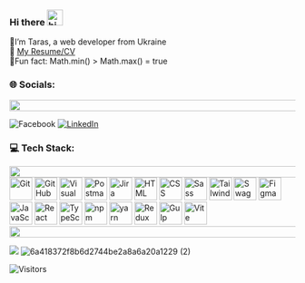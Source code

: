 ### Hi there <img src="https://user-images.githubusercontent.com/1303154/88677602-1635ba80-d120-11ea-84d8-d263ba5fc3c0.gif" width="28px" height="28px" alt="hi">
🖖I’m Taras, a web developer from Ukraine <br> 📎 [My Resume/CV](https://github.com/TarasBatyuchok/TarasBatyuchok/blob/main/)
<br>🤖Fun fact: Math.min() > Math.max() = true

### 🌐 Socials:
<img src="https://i.imgur.com/dBaSKWF.gif" height="20" width="1000">

![![Facebook](https://img.shields.io/badge/Facebook-%231877F2.svg?logo=Facebook&logoColor=white)](https://www.facebook.com/taras.batyuchok) [![LinkedIn](https://img.shields.io/badge/LinkedIn-%230077B5.svg?logo=linkedin&logoColor=white)](https://www.linkedin.com/in/starscript/)

### 💻 Tech Stack:
<img src="https://i.imgur.com/dBaSKWF.gif" height="20" width="1000">

<div align="start">
	<img width="40" src="https://user-images.githubusercontent.com/25181517/192108372-f71d70ac-7ae6-4c0d-8395-51d8870c2ef0.png" alt="Git" title="Git"/>
	<img width="40" src="https://user-images.githubusercontent.com/25181517/192108374-8da61ba1-99ec-41d7-80b8-fb2f7c0a4948.png" alt="GitHub" title="GitHub"/>
	<img width="40" src="https://user-images.githubusercontent.com/25181517/192108891-d86b6220-e232-423a-bf5f-90903e6887c3.png" alt="Visual Studio Code" title="Visual Studio Code"/>
	<img width="40" src="https://user-images.githubusercontent.com/25181517/192109061-e138ca71-337c-4019-8d42-4792fdaa7128.png" alt="Postman" title="Postman"/>
	<img width="40" src="https://user-images.githubusercontent.com/25181517/183912952-83784e94-629d-4c34-a961-ae2ae795b662.png" alt="Jira" title="Jira"/>
	<img width="40" src="https://user-images.githubusercontent.com/25181517/192158954-f88b5814-d510-4564-b285-dff7d6400dad.png" alt="HTML" title="HTML"/>
	<img width="40" src="https://user-images.githubusercontent.com/25181517/183898674-75a4a1b1-f960-4ea9-abcb-637170a00a75.png" alt="CSS" title="CSS"/>
	<img width="40" src="https://user-images.githubusercontent.com/25181517/192158956-48192682-23d5-4bfc-9dfb-6511ade346bc.png" alt="Sass" title="Sass"/>
	<img width="40" src="https://user-images.githubusercontent.com/25181517/202896760-337261ed-ee92-4979-84c4-d4b829c7355d.png" alt="Tailwind CSS" title="Tailwind CSS"/></code>
	<img width="40" src="https://user-images.githubusercontent.com/25181517/186711335-a3729606-5a78-4496-9a36-06efcc74f800.png" alt="Swagger" title="Swagger"/>
	<img width="40" src="https://user-images.githubusercontent.com/25181517/189715289-df3ee512-6eca-463f-a0f4-c10d94a06b2f.png" alt="Figma" title="Figma"/>
	<img width="40" src="https://user-images.githubusercontent.com/25181517/117447155-6a868a00-af3d-11eb-9cfe-245df15c9f3f.png" alt="JavaScript" title="JavaScript"/>
	<img width="40" src="https://user-images.githubusercontent.com/25181517/183897015-94a058a6-b86e-4e42-a37f-bf92061753e5.png" alt="React" title="React"/>
	<img width="40" src="https://user-images.githubusercontent.com/25181517/183890598-19a0ac2d-e88a-4005-a8df-1ee36782fde1.png" alt="TypeScript" title="TypeScript"/>
	<img width="40" src="https://user-images.githubusercontent.com/25181517/121401671-49102800-c959-11eb-9f6f-74d49a5e1774.png" alt="npm" title="npm"/>
	<img width="40" src="https://user-images.githubusercontent.com/25181517/183049794-a3dfaddd-22ee-4ffe-b0b4-549ccd4879f9.png" alt="yarn" title="yarn"/>
	<img width="40" src="https://user-images.githubusercontent.com/25181517/187896150-cc1dcb12-d490-445c-8e4d-1275cd2388d6.png" alt="Redux" title="Redux"/>
	<img width="40" src="https://github.com/marwin1991/profile-technology-icons/assets/136815194/c49c6dbd-992a-4f14-9cf4-ff40cb5344ed" alt="Gulp" title="Gulp"/>
	<img width="40" src="https://github-production-user-asset-6210df.s3.amazonaws.com/62091613/261395532-b40892ef-efb8-4b0e-a6b5-d1cfc2f3fc35.png" alt="Vite" title="Vite"/>
</div>
<img src="https://i.imgur.com/dBaSKWF.gif" height="20" width="1000">


<!--![PHP](https://img.shields.io/badge/php-%23777BB4.svg?style=plastic&logo=php&logoColor=white) ![Gulp](https://img.shields.io/badge/GULP-%23CF4647.svg?style=plastic&logo=gulp&logoColor=white) -->
<!--![JavaScript](https://img.shields.io/badge/javascript-%23323330.svg?style=plastic&logo=javascript&logoColor=%23F7DF1E) ![Redux](https://img.shields.io/badge/redux-%23593d88.svg?style=plastic&logo=redux&logoColor=white) ![React Router](https://img.shields.io/badge/React_Router-CA4245?style=plastic&logo=react-router&logoColor=white) ![React](https://img.shields.io/badge/react-%2320232a.svg?style=plastic&logo=react&logoColor=%2361DAFB) ![MUI](https://img.shields.io/badge/MUI-%230081CB.svg?style=plastic&logo=material-ui&logoColor=white) ![TailwindCSS](https://img.shields.io/badge/tailwindcss-%2338B2AC.svg?style=plastic&logo=tailwind-css&logoColor=white) ![SASS](https://img.shields.io/badge/SASS-hotpink.svg?style=plastic&logo=SASS&logoColor=white) 	![Figma](https://img.shields.io/badge/figma-%23F24E1E.svg?style=plastic&logo=figma&logoColor=white)/ -->


![](https://github-readme-stats-tarasbatyuchok.vercel.app/api?username=TarasBatyuchok&theme=radical&hide_border=false&include_all_commits=false&count_private=false)   ![6a418372f8b6d2744be2a8a6a20a1229 (2)](https://user-images.githubusercontent.com/57962357/215264576-03510ed5-fd37-486e-924f-74bf19bf77ff.gif)


![Visitors](https://visitor-badge.laobi.icu/badge?page_id=TarasBatyuchok.TarasBatyuchok&color=7C3AED&style=flat-square&logo=eye)








<!--  ![TypeScript](https://img.shields.io/badge/typescript-%23007ACC.svg?style=plastic&logo=typescript&logoColor=white) -->
<!-- ![Anurag's GitHub stats](https://github-readme-stats.vercel.app/api?username=anuraghazra&theme=radical&hide_border=false&include_all_commits=false&count_private=false) -->



<!-- # 📊 GitHub Stats:
![](https://github-readme-stats.vercel.app/api?username=TarasBatyuchok&theme=radical&hide_border=false&include_all_commits=false&count_private=false)<br/>
![](https://github-readme-streak-stats.herokuapp.com/?user=TarasBatyuchok&theme=radical&hide_border=false)<br/>
![](https://github-readme-stats.vercel.app/api/top-langs/?username=TarasBatyuchok&theme=radical&hide_border=false&include_all_commits=false&count_private=false&layout=compact)

[![](https://visitcount.itsvg.in/api?id=TarasBatyuchok&icon=0&color=0)](https://visitcount.itsvg.in)

<!-- Proudly created with GPRM ( https://gprm.itsvg.in ) -->

